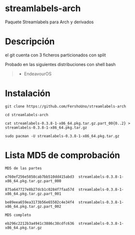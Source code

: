 # streamlabels-arch


Paquete Streamlabels para Arch y derivados 


# Descripción

  el git cuenta con 3 ficheros particionados con split



  Probado en las siguientes distribuciones con shell bash

> - EndeavourOS


# Instalación 

```
git clone https://github.com/FershoUno/streamlabels-arch

cd streamlabels-arch

cat streamlabels-0.3.8-1-x86_64.pkg.tar.gz.part_00{0..2} > streamlabels-0.3.8-1-x86_64.pkg.tar.gz

sudo pacman -U streamlabels-0.3.8-1-x86_64.pkg.tar.gz

```
# Lista MD5 de comprobación

```
MD5 de las partes

e760ef256e5858cab7bb510dd415abd3  streamlabels-0.3.8-1-x86_64.pkg.tar.gz.part_000

875a647727e8b27dcb1c0284f7faa57d  streamlabels-0.3.8-1-x86_64.pkg.tar.gz.part_001

be89eea659ea3173b56e65502c4e34f4  streamlabels-0.3.8-1-x86_64.pkg.tar.gz.part_002

MD5 completo

eb296c2212b3a4941c3886c38cdfc636  streamlabels-0.3.8-1-x86_64.pkg.tar.gz


```



